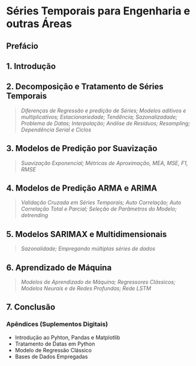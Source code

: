 # Séries Temporais para Engenharia e outras Áreas

## Prefácio

## 1. Introdução  

## 2. Decomposição e Tratamento de Séries Temporais

> *Diferenças de Regressão e predição de Séries; Modelos aditivos e multiplicativos; Estacionariedade; Tendência; Sazonalizadade; Problema de Datas; Interpolação; Análise de Resíduos; Resampling; Dependência Serial e Ciclos*

## 3. Modelos de Predição por Suavização

> *Suavização Exponencial; Métricas de Aproximação, MEA, MSE, F1, RMSE* 

## 4. Modelos de Predição ARMA e ARIMA

> *Validação Cruzada em Séries Temporais; Auto Correlação; Auto Correlação Total e Parcial; Seleção de Parâmetros do Modelo; detrending*

## 5. Modelos SARIMAX e Multidimensionais

> *Sazonalidade; Empregando múltiplas séries de dados*

## 6. Aprendizado de Máquina 

> *Modelos de Aprendizado de Máquina; Regressores Clássicos; Modelos Neurais e de Redes Profundas; Rede LSTM*

## 7. Conclusão

### Apêndices (Suplementos Digitais)

* Introdução ao Pyhton, Pandas e Matplotlib
* Tratamento de Datas em Python
* Modelo de Regressão Clássico
* Bases de Dados Empregadas
